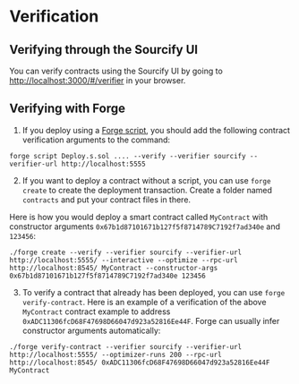 # Verification

## Verifying through the Sourcify UI

You can verify contracts using the Sourcify UI by going to <http://localhost:3000/#/verifier> in your browser.

## Verifying with Forge

1. If you deploy using a [Forge script](https://book.getfoundry.sh/reference/forge/forge-script), you should add the following contract verification arguments to the command:

```shell
forge script Deploy.s.sol .... --verify --verifier sourcify --verifier-url http://localhost:5555
```

2. If you want to deploy a contract without a script, you can use `forge create` to create the deployment transaction. Create a folder named `contracts` and put your contract files in there.

Here is how you would deploy a smart contract called `MyContract` with constructor arguments `0x67b1d87101671b127f5f8714789C7192f7ad340e` and `123456`:

```shell
./forge create --verify --verifier sourcify --verifier-url http://localhost:5555/ --interactive --optimize --rpc-url http://localhost:8545/ MyContract --constructor-args 0x67b1d87101671b127f5f8714789C7192f7ad340e 123456
```

3. To verify a contract that already has been deployed, you can use `forge verify-contract`. Here is an example of a verification of the above `MyContract` contract example to address `0xADC11306fcD68F47698D66047d923a52816Ee44F`. Forge can usually infer constructor arguments automatically:

```shell
./forge verify-contract --verifier sourcify --verifier-url http://localhost:5555/ --optimizer-runs 200 --rpc-url http://localhost:8545/ 0xADC11306fcD68F47698D66047d923a52816Ee44F MyContract
```
